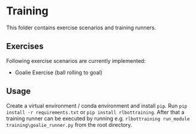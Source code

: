 # Training

This folder contains exercise scenarios and training runners.

## Exercises

Following exercise scenarios are currently implemented:
- Goalie Exercise (ball rolling to goal)

## Usage

Create a virtual environment / conda environment and install `pip`. Run `pip install -r requirements.txt` or `pip install rlbottraining`. After that
a training runner can be executed by running e.g. `rlbottraining run_module training\goalie_runner.py` from the root directory.